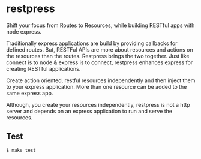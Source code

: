 restpress
=========

Shift your focus from Routes to Resources, while building RESTful apps with node express.

Traditionally express applications are build by providing callbacks for defined routes.
But, RESTFul APIs are more about resources and actions on the resources than the routes. Restpress brings the two together. 
Just like connect is to node & express is to connect, restpress enhances express for creating RESTful applications.

Create action oriented, restful resources independently and then inject them to your express application.
More than one resource can be added to the same express app.

Although, you create your resources independently, restpress is not a http server and depends on an express application to run and serve the resources.

## Test

    $ make test